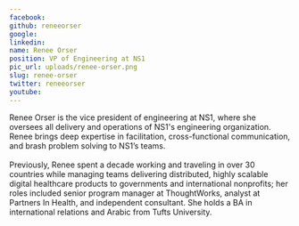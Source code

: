 ```yaml
---
facebook: 
github: reneeorser
google: 
linkedin: 
name: Renee Orser
position: VP of Engineering at NS1
pic_url: uploads/renee-orser.png
slug: renee-orser
twitter: reneeorser
youtube: 
---
```

<p>Renee Orser is the vice president of engineering at NS1, where she oversees all delivery and operations of NS1&#39;s engineering organization. Renee brings deep expertise in facilitation, cross-functional communication, and brash problem solving to NS1&rsquo;s teams.<br />
<br />
Previously, Renee spent a decade working and traveling in over 30 countries while managing teams delivering distributed, highly scalable digital healthcare products to governments and international nonprofits; her roles included senior program manager at ThoughtWorks, analyst at Partners In Health, and independent consultant. She holds a BA in international relations and Arabic from Tufts University.</p>
